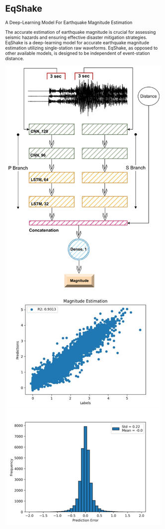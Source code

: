 # EqShake
A Deep-Learning Model For Earthquake Magnitude Estimation

The accurate estimation of earthquake magnitude is crucial for assessing seismic hazards and ensuring effective disaster mitigation strategies. EqShake is a deep-learning model for accurate earthquake magnitude estimation utilizing single-station raw waveforms. EqShake, as opposed to other available models, is designed to be independent of event-station distance.

<div id="header" align="center">
  <img src='mag.jpg' width='500'>
<div/>
<div id="header" align="center">
  <img src='predictions.jpg' width='500'>
<div/>
<div id="header" align="center">
  <img src='mag_hist.jpg' width='500'>
<div/>
